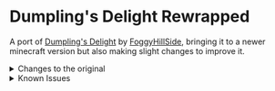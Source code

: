 # Dumpling's Delight Rewrapped
A port of [Dumpling's Delight](https://modrinth.com/mod/dumplings-delight) by [FoggyHillSide](https://modrinth.com/user/FoggyHillside), bringing it to a newer minecraft version but also making slight changes to improve it.

<details>
<summary>Changes to the original</summary>

- toned down wonton food value
- rabbit meat dumpling now takes either rabbit meat or foot instead of both
- chinese cabbage and garlic can be re-crafted from their leaves and cloves respectively
- crops, seeds, and dumplings now compostable
- villagers and wandering traders can trade (configurable) and plant crops and seeds 
- villages occasionally can generate with crops on their farms (configurable)
- calamari loot drop now handled by loot table
  - changed drop calculations, and is now affected by looting
- glow squids also drop calamari in addition to regular squids
- using 'c' namespace tags
- [Serene Seasons](https://modrinth.com/mod/serene-seasons) support
- config for crops appearing as chest loot, and whether squids drop calamari
- some advancement adjustments
- additional language support

</details>

<details>
<summary>Known Issues</summary>

- Pork Celery Dumpling recipe visible on JEI, but uncraftable
  - The recipe needs celery from any mod that adds it, but the original Dumplings Delight didn't. A standalone celery crop for DD:R is planned.

</details>